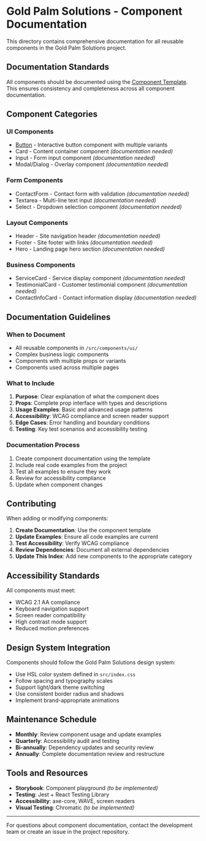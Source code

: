 # Gold Palm Solutions - Component Documentation

This directory contains comprehensive documentation for all reusable components in the Gold Palm Solutions project.

## Documentation Standards

All components should be documented using the [Component Template](./COMPONENT_TEMPLATE.md). This ensures consistency and completeness across all component documentation.

## Component Categories

### UI Components
- [Button](./components/Button.md) - Interactive button component with multiple variants
- Card - Content container component *(documentation needed)*
- Input - Form input component *(documentation needed)*
- Modal/Dialog - Overlay component *(documentation needed)*

### Form Components
- ContactForm - Contact form with validation *(documentation needed)*
- Textarea - Multi-line text input *(documentation needed)*
- Select - Dropdown selection component *(documentation needed)*

### Layout Components
- Header - Site navigation header *(documentation needed)*
- Footer - Site footer with links *(documentation needed)*
- Hero - Landing page hero section *(documentation needed)*

### Business Components
- ServiceCard - Service display component *(documentation needed)*
- TestimonialCard - Customer testimonial component *(documentation needed)*
- ContactInfoCard - Contact information display *(documentation needed)*

## Documentation Guidelines

### When to Document
- All reusable components in `/src/components/ui/`
- Complex business logic components
- Components with multiple props or variants
- Components used across multiple pages

### What to Include
1. **Purpose**: Clear explanation of what the component does
2. **Props**: Complete prop interface with types and descriptions
3. **Usage Examples**: Basic and advanced usage patterns
4. **Accessibility**: WCAG compliance and screen reader support
5. **Edge Cases**: Error handling and boundary conditions
6. **Testing**: Key test scenarios and accessibility testing

### Documentation Process
1. Create component documentation using the template
2. Include real code examples from the project
3. Test all examples to ensure they work
4. Review for accessibility compliance
5. Update when component changes

## Contributing

When adding or modifying components:

1. **Create Documentation**: Use the component template
2. **Update Examples**: Ensure all code examples are current
3. **Test Accessibility**: Verify WCAG compliance
4. **Review Dependencies**: Document all external dependencies
5. **Update This Index**: Add new components to the appropriate category

## Accessibility Standards

All components must meet:
- WCAG 2.1 AA compliance
- Keyboard navigation support
- Screen reader compatibility
- High contrast mode support
- Reduced motion preferences

## Design System Integration

Components should follow the Gold Palm Solutions design system:
- Use HSL color system defined in `src/index.css`
- Follow spacing and typography scales
- Support light/dark theme switching
- Use consistent border radius and shadows
- Implement brand-appropriate animations

## Maintenance Schedule

- **Monthly**: Review component usage and update examples
- **Quarterly**: Accessibility audit and testing
- **Bi-annually**: Dependency updates and security review
- **Annually**: Complete documentation review and restructure

## Tools and Resources

- **Storybook**: Component playground *(to be implemented)*
- **Testing**: Jest + React Testing Library
- **Accessibility**: axe-core, WAVE, screen readers
- **Visual Testing**: Chromatic *(to be implemented)*

---

For questions about component documentation, contact the development team or create an issue in the project repository.